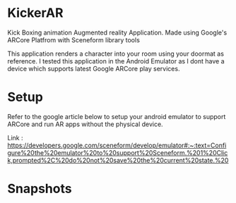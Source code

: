 # KickerAR
Kick Boxing animation Augmented reality Application. Made using Google's ARCore Platfrom with Sceneform library tools

This application renders a character into your room using your doormat as reference.
I tested this application in the Android Emulator as I dont have a device which supports latest Google ARCore play services.

# Setup
Refer to the google article below to setup your android emulator to support ARCore and run AR apps without the physical device.

Link : https://developers.google.com/sceneform/develop/emulator#:~:text=Configure%20the%20emulator%20to%20support%20Sceneform.%201%20Click,prompted%2C%20do%20not%20save%20the%20current%20state.%20

# Snapshots

